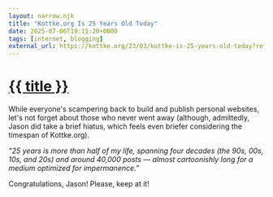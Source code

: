 ```yaml
---
layout: narrow.njk
title: "Kottke.org Is 25 Years Old Today"
date: 2025-07-06T19:15:20+0000
tags: [internet, blogging]
external_url: https://kottke.org/23/03/kottke-is-25-years-old-today?ref=daniel.pizza
---
```


<h1><a href="{{ external_url }}">{{ title }}</a></h1>

While everyone's scampering back to build and publish personal websites, let's not forget about those who never went away (although, admittedly, Jason did take a brief hiatus, which feels even briefer considering the timespan of Kottke.org).  

_“25 years is more than half of my life, spanning four decades (the 90s, 00s, 10s, and 20s) and around 40,000 posts — almost cartoonishly long for a medium optimized for impermanence.”_

Congratulations, Jason! Please, keep at it! 